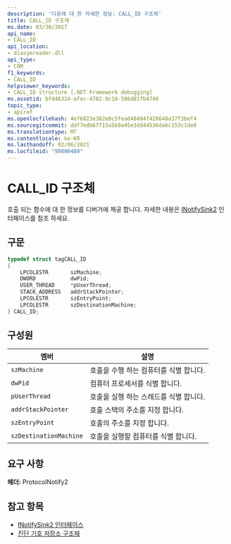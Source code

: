 ```yaml
---
description: '다음에 대 한 자세한 정보: CALL_ID 구조체'
title: CALL_ID 구조체
ms.date: 03/30/2017
api_name:
- CALL_ID
api_location:
- diasymreader.dll
api_type:
- COM
f1_keywords:
- CALL_ID
helpviewer_keywords:
- CALL_ID structure [.NET Framework debugging]
ms.assetid: bfd46324-afec-4782-9c18-586d81fb4740
topic_type:
- apiref
ms.openlocfilehash: 4ef6023e382e8c5fead48494f428648a37f3bef4
ms.sourcegitcommit: ddf7edb67715a5b9a45e3dd44536dabc153c1de0
ms.translationtype: MT
ms.contentlocale: ko-KR
ms.lasthandoff: 02/06/2021
ms.locfileid: "99800489"
---
```

# <a name="call_id-structure"></a>CALL_ID 구조체

호출 되는 함수에 대 한 정보를 디버거에 제공 합니다. 자세한 내용은 [INotifySink2](inotifysink2-interface.md) 인터페이스를 참조 하세요.  
  
## <a name="syntax"></a>구문  
  
```cpp  
typedef struct tagCALL_ID  
{  
    LPCOLESTR       szMachine;  
    DWORD           dwPid;  
    USER_THREAD     *pUserThread;  
    STACK_ADDRESS   addrStackPointer;  
    LPCOLESTR       szEntryPoint;  
    LPCOLESTR       szDestinationMachine;  
} CALL_ID;  
```  
  
## <a name="members"></a>구성원  
  
|멤버|설명|  
|------------|-----------------|  
|`szMachine`|호출을 수행 하는 컴퓨터를 식별 합니다.|  
|`dwPid`|컴퓨터 프로세서를 식별 합니다.|  
|`pUserThread`|호출을 실행 하는 스레드를 식별 합니다.|  
|`addrStackPointer`|호출 스택의 주소를 지정 합니다.|  
|`szEntryPoint`|호출의 주소를 지정 합니다.|  
|`szDestinationMachine`|호출을 실행할 컴퓨터를 식별 합니다.|  
  
## <a name="requirements"></a>요구 사항  

 **헤더:** ProtocolNotify2  
  
## <a name="see-also"></a>참고 항목

- [INotifySink2 인터페이스](inotifysink2-interface.md)
- [진단 기호 저장소 구조체](diagnostics-symbol-store-structures.md)
